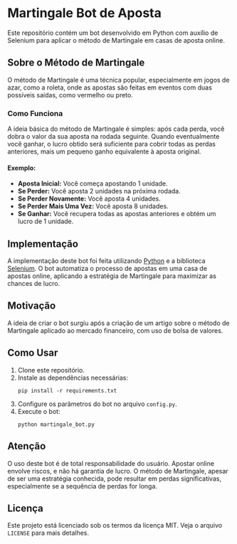 <!DOCTYPE html>
<html lang="en">

<head>
    <meta charset="UTF-8">
    <meta name="viewport" content="width=device-width, initial-scale=1.0">
</head>

<body>

<h1>Martingale Bot de Aposta</h1>

<p>
        Este repositório contém um bot desenvolvido em Python com auxílio de Selenium para aplicar o método de
        Martingale em casas de aposta online.
</p>

<h2>Sobre o Método de Martingale</h2>
    <p>
        O método de Martingale é uma técnica popular, especialmente em jogos de azar, como a roleta, onde as apostas
        são feitas em eventos com duas possíveis saídas, como vermelho ou preto.
    </p>

<h3>Como Funciona</h3>
    <p>
        A ideia básica do método de Martingale é simples: após cada perda, você dobra o valor da sua aposta na rodada
        seguinte. Quando eventualmente você ganhar, o lucro obtido será suficiente para cobrir todas as perdas
        anteriores, mais um pequeno ganho equivalente à aposta original.
    </p>

<h4>Exemplo:</h4>
    <ul>
        <li><strong>Aposta Inicial:</strong> Você começa apostando 1 unidade.</li>
        <li><strong>Se Perder:</strong> Você aposta 2 unidades na próxima rodada.</li>
        <li><strong>Se Perder Novamente:</strong> Você aposta 4 unidades.</li>
        <li><strong>Se Perder Mais Uma Vez:</strong> Você aposta 8 unidades.</li>
        <li><strong>Se Ganhar:</strong> Você recupera todas as apostas anteriores e obtém um lucro de 1 unidade.</li>
    </ul>

<h2>Implementação</h2>
    <p>
        A implementação deste bot foi feita utilizando <a href="https://www.python.org/">Python</a> e a biblioteca
        <a href="https://www.selenium.dev/">Selenium</a>. O bot automatiza o processo de apostas em uma casa de apostas
        online, aplicando a estratégia de Martingale para maximizar as chances de lucro.
    </p>

<h2>Motivação</h2>
    <p>
        A ideia de criar o bot surgiu após a criação de um artigo sobre o método de Martingale aplicado ao mercado
        financeiro, com uso de bolsa de valores.
    </p>

<h2>Como Usar</h2>
    <ol>
        <li>Clone este repositório.</li>
        <li>Instale as dependências necessárias:</li>
        <pre><code>pip install -r requirements.txt</code></pre>
        <li>Configure os parâmetros do bot no arquivo <code>config.py</code>.</li>
        <li>Execute o bot:</li>
        <pre><code>python martingale_bot.py</code></pre>
    </ol>

<h2>Atenção</h2>
    <p>
        O uso deste bot é de total responsabilidade do usuário. Apostar online envolve riscos, e não há garantia de
        lucro. O método de Martingale, apesar de ser uma estratégia conhecida, pode resultar em perdas significativas,
        especialmente se a sequência de perdas for longa.
    </p>

<h2>Licença</h2>
    <p>
        Este projeto está licenciado sob os termos da licença MIT. Veja o arquivo <code>LICENSE</code> para mais
        detalhes.
    </p>

</body>

</html>

